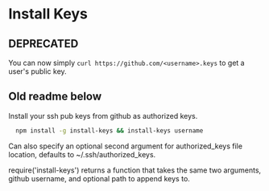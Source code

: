# Install Keys

## DEPRECATED

You can now simply `curl https://github.com/<username>.keys` to get a user's
public key.

## Old readme below

Install your ssh pub keys from github as authorized keys.

```bash
  npm install -g install-keys && install-keys username
```

Can also specify an optional second argument for authorized_keys file
location, defaults to ~/.ssh/authorized_keys.

require('install-keys') returns a function that takes the same
two arguments, github username, and optional path to append keys to.

